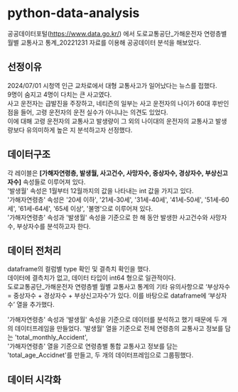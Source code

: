 # python-data-analysis
공공데이터포털(https://www.data.go.kr/) 에서 도로교통공단_가해운전자 연령층별 월별 교통사고 통계_20221231 자료를 이용해 공공데이터 분석을 해보았다.

## 선정이유
2024/07/01 시청역 인근 교차로에서 대형 교통사고가 일어났다는 뉴스를 접했다.  
9명이 숨지고 4명이 다치는 큰 사고였다.  
사고 운전자는 급발진을 주장하고, 네티즌의 일부는 사고 운전자의 나이가 60대 후반인 점을 들어, 고령 운전자의 운전 실수가 아니냐는 의견도 있었다.  
이에 대해 고령 운전자의 교통사고 발생량이 그 외의 나이대의 운전자의 교통사고 발생량보다 유의미하게 높은 지 분석하고자 선정했다.

## 데이터구조
각 레이블은 **[가해자연령층, 발생월, 사고건수, 사망자수, 중상자수, 경상자수, 부상신고자수]** 속성들로 이루어져 있다.  
'발생월' 속성은 1월부터 12월까지의 값을 나타내는 int 값을 가지고 있다.  
'가해자연령층' 속성은 '20세 이하', '21세-30세', '31세-40세', '41세-50세', '51세-60세', '61세-64세', '65세 이상', '불명'으로 이루어져 있다.  
'가해자연령층' 속성과 '발생월' 속성을 기준으로 한 해 동안 발생한 사고건수와 사망자수, 부상자수를 분석하고자 한다.

## 데이터 전처리
dataframe의 컬럼별 type 확인 및 결측치 확인을 했다.  
데이터에 결측치가 없고, 데이터 타입이 int64 형으로 일관적이다.  
도로교통공단_가해운전자 연령층별 월별 교통사고 통계의 기타 유의사항으로 ‘부상자수 = 중상자수 + 경상자수 + 부상신고자수’가 있다. 이를 바탕으로 dataframe에 ‘부상자수’ 열을 추가했다.  

'가해자연령층' 속성과 '발생월' 속성을 기준으로 데이터를 분석하고 했기 때문에 두 개의 데이터프레임을 만들었다.
'발생월' 열을 기준으로 전체 연령층의 교통사고 정보를 담는 'total_monthly_Accident',  
'가해자연령층' 열을 기준으로 연령층별 통합 교통사고 정보를 담는 'total_age_Accidnet'를 만들고, 두 개의 데이터프레임으로 그룹핑했다.

## 데이터 시각화
